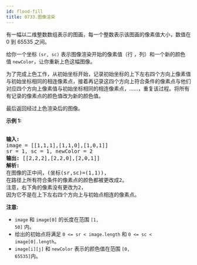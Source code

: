 ```yaml
---
id: flood-fill
title: 0733.图像渲染
---
```

有一幅以二维整数数组表示的图画，每一个整数表示该图画的像素值大小，数值在 0 到 65535 之间。

给你一个坐标 <code>(sr, sc)</code> 表示图像渲染开始的像素值（行 ，列）和一个新的颜色值 <code>newColor</code>，让你重新上色这幅图像。

为了完成上色工作，从初始坐标开始，记录初始坐标的上下左右四个方向上像素值与初始坐标相同的相连像素点，接着再记录这四个方向上符合条件的像素点与他们对应四个方向上像素值与初始坐标相同的相连像素点，……，重复该过程。将所有有记录的像素点的颜色值改为新的颜色值。

最后返回经过上色渲染后的图像。

**示例 1:**


<pre><br/><strong>输入:</strong> <br/>image = [[1,1,1],[1,1,0],[1,0,1]]<br/>sr = 1, sc = 1, newColor = 2<br/><strong>输出:</strong> [[2,2,2],[2,2,0],[2,0,1]]<br/><strong>解析:</strong> <br/>在图像的正中间，(坐标(sr,sc)=(1,1)),<br/>在路径上所有符合条件的像素点的颜色都被更改成2。<br/>注意，右下角的像素没有更改为2，<br/>因为它不是在上下左右四个方向上与初始点相连的像素点。<br/></pre>

**注意:**


- <code>image</code> 和 <code>image[0]</code> 的长度在范围 <code>[1, 50]</code> 内。
- 给出的初始点将满足 <code>0 &lt;= sr &lt; image.length</code> 和 <code>0 &lt;= sc &lt; image[0].length</code>。
- <code>image[i][j]</code> 和 <code>newColor</code> 表示的颜色值在范围 <code>[0, 65535]</code>内。
